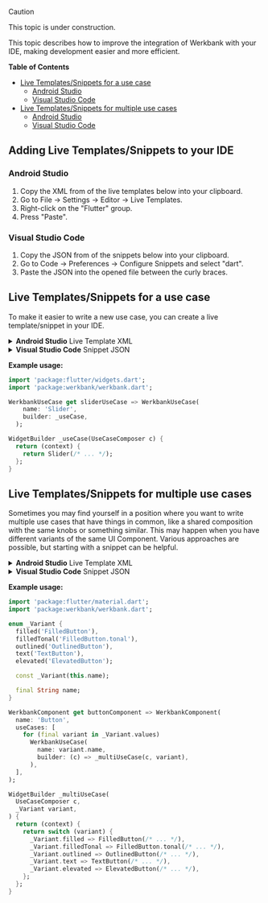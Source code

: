 > [!CAUTION]
> This topic is under construction.

This topic describes how to improve the integration of Werkbank with your IDE, making development easier and more efficient.

**Table of Contents**
- [Live Templates/Snippets for a use case](#live-templatessnippets-for-a-use-case)
  - [Android Studio](#android-studio)
  - [Visual Studio Code](#visual-studio-code)
- [Live Templates/Snippets for multiple use cases](#live-templatessnippets-for-multiple-use-cases)
  - [Android Studio](#android-studio-1)
  - [Visual Studio Code](#visual-studio-code-1)

## Adding Live Templates/Snippets to your IDE

### Android Studio
1. Copy the XML from of the live templates below into your clipboard.
2. Go to File -> Settings -> Editor -> Live Templates.
3. Right-click on the "Flutter" group.
4. Press "Paste".

### Visual Studio Code
1. Copy the JSON from of the snippets below into your clipboard.
2. Go to Code -> Preferences -> Configure Snippets and select "dart".
3. Paste the JSON into the opened file between the curly braces.

## Live Templates/Snippets for a use case
To make it easier to write a new use case, you can create a live template/snippet in your IDE.

<details>
<summary><b>Android Studio</b> Live Template XML</summary>

```xml
<template name="wusecase" value="import 'package:flutter/widgets.dart';&#10;import 'package:werkbank/werkbank.dart';&#10;&#10;WerkbankUseCase get $NAME$UseCase =&gt; WerkbankUseCase(&#10;    name: '$CAP_NAME$',&#10;    builder: _useCase,&#10;  );&#10;&#10;WidgetBuilder _useCase(UseCaseComposer c) {&#10;  return (context) {&#10;    return $END$;&#10;  };&#10;}" description="" toReformat="false" toShortenFQNames="true">
  <variable name="NAME" expression="" defaultValue="" alwaysStopAt="true" />
  <variable name="CAP_NAME" expression="capitalize(NAME)" defaultValue="" alwaysStopAt="false" />
  <context>
    <option name="DART_TOPLEVEL" value="true" />
  </context>
</template>
```
</details>

<details>
<summary><b>Visual Studio Code</b> Snippet JSON</summary>

```json
"Create a UseCase": {
    "prefix": "usecase",
    "body": [
        "import 'package:flutter/material.dart';",
        "import 'package:werkbank/werkbank.dart';",
        "",
        "WerkbankUseCase get ${1:name}UseCase => WerkbankUseCase(",
        "  name: '${1/(.*)/${1:/capitalize}/}',",
        "  builder: _useCase,",
        ");",
        "",
        "WidgetBuilder _useCase(UseCaseComposer c) {",
        "  return (context) {",
        "    return ${0:widget};",
        "  };",
        "}",
    ],
    "description": "Creates a Werkbank use case."
},
```
</details>

**Example usage:**

```dart
import 'package:flutter/widgets.dart';
import 'package:werkbank/werkbank.dart';

WerkbankUseCase get sliderUseCase => WerkbankUseCase(
    name: 'Slider',
    builder: _useCase,
  );

WidgetBuilder _useCase(UseCaseComposer c) {
  return (context) {
    return Slider(/* ... */);
  };
}
```


## Live Templates/Snippets for multiple use cases

Sometimes you may find yourself in a position where you want to write multiple use cases that have things in common,
like a shared composition with the same knobs or something similar. This may happen when you have different variants of
the same UI Component. Various approaches are possible, but starting with a snippet can be helpful.

<details>
<summary><b>Android Studio</b> Live Template XML</summary>

```xml
<template name="wvariantscomponent" value="import 'package:flutter/widgets.dart';&#10;import 'package:werkbank/werkbank.dart';&#10;&#10;enum _Variant {&#10;  one$END$('One'),&#10;  two('Two');&#10;&#10;  const _Variant(this.name);&#10;&#10;  final String name;&#10;}&#10;&#10;WerkbankComponent get $NAME$Component =&gt; WerkbankComponent(&#10;  name: '$CAP_NAME$',&#10;  useCases: [&#10;    for (final variant in _Variant.values)&#10;      WerkbankUseCase(&#10;        name: variant.name,&#10;        builder: (c) =&gt; _multiUseCase(c, variant),&#10;      ),&#10;  ],&#10;);&#10;&#10;WidgetBuilder _multiUseCase(&#10;  UseCaseComposer c,&#10;  _Variant variant,&#10;) {&#10;  return (context) {&#10;    return switch (variant) {&#10;      _Variant.one =&gt; const Placeholder(),&#10;      _Variant.two =&gt; const Placeholder(),&#10;    };&#10;  };&#10;}" description="" toReformat="false" toShortenFQNames="true">
  <variable name="NAME" expression="" defaultValue="" alwaysStopAt="true" />
  <variable name="CAP_NAME" expression="capitalize(NAME)" defaultValue="" alwaysStopAt="false" />
  <context>
    <option name="DART_TOPLEVEL" value="true" />
  </context>
</template>
```
</details>

<details>
<summary><b>Visual Studio Code</b> Snippet JSON</summary>

```json
"Create a Component for similar UseCases": {
    "prefix": "multiusecase",
    "body": [
        "import 'package:flutter/material.dart';",
        "import 'package:werkbank/werkbank.dart';",
        "",
        "enum _Variant {",
        "  ${0}one('One'),",
        "  two('Two');",
        "",
        "  const _Variant(this.name);",
        "",
        "  final String name;",
        "}",
        "",
        "WerkbankComponent get ${1:name}Component => WerkbankComponent(",
        "  name: '${1/(.*)/${1:/capitalize}/}',",
        "  useCases: [",
        "    for (final variant in _Variant.values)",
        "      WerkbankUseCase(",
        "        name: variant.name,",
        "        builder: (c) => _multiUseCase(c, variant),",
        "      ),",
        "  ],",
        ");",
        "",
        "WidgetBuilder _multiUseCase(",
        "  UseCaseComposer c,",
        "  _Variant variant,",
        ") {",
        "  return (context) {",
        "    return switch (variant) {",
        "      _Variant.one => const Placeholder(),",
        "      _Variant.two => const Placeholder(),",
        "    };",
        "  };",
        "}",
    ],
    "description": "Creates a Werkbank component with multiple similar use cases."
},
```
</details>

**Example usage:**

```dart
import 'package:flutter/material.dart';
import 'package:werkbank/werkbank.dart';

enum _Variant {
  filled('FilledButton'),
  filledTonal('FilledButton.tonal'),
  outlined('OutlinedButton'),
  text('TextButton'),
  elevated('ElevatedButton');

  const _Variant(this.name);

  final String name;
}

WerkbankComponent get buttonComponent => WerkbankComponent(
  name: 'Button',
  useCases: [
    for (final variant in _Variant.values)
      WerkbankUseCase(
        name: variant.name,
        builder: (c) => _multiUseCase(c, variant),
      ),
  ],
);

WidgetBuilder _multiUseCase(
  UseCaseComposer c,
  _Variant variant,
) {
  return (context) {
    return switch (variant) {
      _Variant.filled => FilledButton(/* ... */),
      _Variant.filledTonal => FilledButton.tonal(/* ... */),
      _Variant.outlined => OutlinedButton(/* ... */),
      _Variant.text => TextButton(/* ... */),
      _Variant.elevated => ElevatedButton(/* ... */),
    };
  };
}
```
